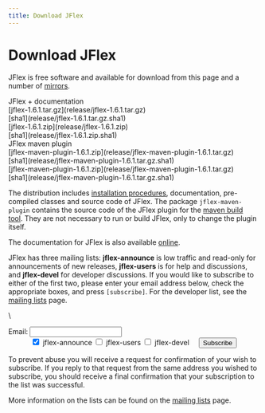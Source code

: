 ```yaml
---
title: Download JFlex
---
```



# Download JFlex

JFlex is free software and available for
download from this page and a number of [mirrors](mirrors.html).

<div class="container download">
<div class="row">
  <div class="col-sm-4 col-sm-offset-1"><div class="xitem">
  JFlex + documentation
  </div></div>
  <div class="col-sm-4"><div class="xitem">
  [jflex-1.6.1.tar.gz](release/jflex-1.6.1.tar.gz)
  </div></div>
  <div class="col-sm-2"><div class="xitem text-center">
  [sha1](release/jflex-1.6.1.tar.gz.sha1)
  </div></div>
</div>
<div class="row">
  <div class="col-sm-4 col-sm-offset-5"><div class="xitem">
  [jflex-1.6.1.zip](release/jflex-1.6.1.zip)
  </div></div>
  <div class="col-sm-2"><div class="xitem text-center">
  [sha1](release/jflex-1.6.1.zip.sha1)
  </div></div>
</div>
<div class="row">
  <div class="col-sm-4 col-sm-offset-1"><div class="xitem">
  JFlex maven plugin
  </div></div>
  <div class="col-sm-4"><div class="xitem">
  [jflex-maven-plugin-1.6.1.zip](release/jflex-maven-plugin-1.6.1.tar.gz)
  </div></div>
  <div class="col-sm-2"><div class="xitem text-center">
  [sha1](release/jflex-maven-plugin-1.6.1.tar.gz.sha1)
  </div></div>
</div>
<div class="row">
  <div class="col-sm-4 col-sm-offset-5"><div class="xitem">
  [jflex-maven-plugin-1.6.1.zip](release/jflex-maven-plugin-1.6.1.tar.gz)
  </div></div>
  <div class="col-sm-2"><div class="xitem text-center">
  [sha1](release/jflex-maven-plugin-1.6.1.tar.gz.sha1)
  </div></div>
</div>
</div>

The distribution includes [installation procedures](installing.html),
documentation, pre-compiled classes and source code of JFlex. The
package `jflex-maven-plugin` contains the source code of the JFlex
plugin for the [maven build tool](http://maven.apache.org). They are not
necessary to run or build JFlex, only to change the plugin itself.

The documentation for JFlex is also available [online](docu.html).

JFlex has three mailing lists: **jflex-announce** is low traffic and
read-only for announcements of new releases, **jflex-users** is for help
and discussions, and **jflex-devel** for developer discussions. If you
would like to subscribe to either of the first two, please enter your
email address below, check the appropriate boxes, and press `[subscribe]`.
For the developer list, see the [mailing lists](mailing.html) page.

\
<div class="container"><form action="http://home.informatik.tu-muenchen.de/kleing/cgi-bin/jflexlist.cgi" method="get"> <div class="form-group row"><div class="input-group col-sm-6 col-sm-offset-3"> <span 
  class="input-group-addon" id="EmailLabel">Email:</span>
  <input class="form-control" type="text" name="email" aria-describedby="EmailLabel"></div></div><div class="form-group row"><div class="col-sm-6 col-sm-offset-3"><center>
<label class="checkbox-inline">
  <input type=checkbox name="list" value="jflex-announce" checked> jflex-announce
</label>
<label class="checkbox-inline">
  <input type=checkbox name="list" value="jflex-users"> jflex-users 
</label>
<label class="checkbox-inline">
  <input type=checkbox name="list" value="jflex-devel"> jflex-devel
</label> &nbsp; &nbsp;
<input type=submit value="Subscribe" class="btn btn-primary"></center></div></div>
<input type=hidden name="action" value="subscribe">
</form></div>

To prevent abuse you will receive a request for confirmation of your
wish to subscribe. If you reply to that request from the same address
you wished to subscribe, you should receive a final confirmation that
your subscription to the list was successful.

More information on the lists can be found on the [mailing lists](mailing.html)
page.

